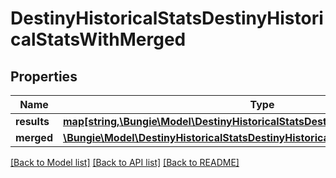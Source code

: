 # DestinyHistoricalStatsDestinyHistoricalStatsWithMerged

## Properties
Name | Type | Description | Notes
------------ | ------------- | ------------- | -------------
**results** | [**map[string,\Bungie\Model\DestinyHistoricalStatsDestinyHistoricalStatsByPeriod]**](DestinyHistoricalStatsDestinyHistoricalStatsByPeriod.md) |  | [optional] 
**merged** | [**\Bungie\Model\DestinyHistoricalStatsDestinyHistoricalStatsByPeriod**](DestinyHistoricalStatsDestinyHistoricalStatsByPeriod.md) |  | [optional] 

[[Back to Model list]](../README.md#documentation-for-models) [[Back to API list]](../README.md#documentation-for-api-endpoints) [[Back to README]](../README.md)


